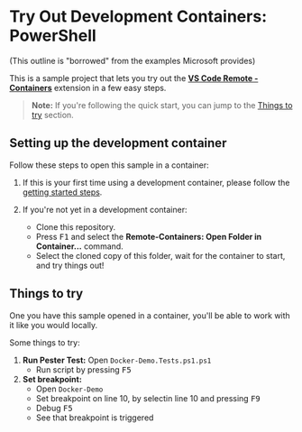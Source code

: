 # Try Out Development Containers: PowerShell
(This outline is "borrowed" from the examples Microsoft provides)

This is a sample project that lets you try out the **[VS Code Remote - Containers](https://aka.ms/vscode-remote/containers)** extension in a few easy steps.

> **Note:** If you're following the quick start, you can jump to the [Things to try](#things-to-try) section.

## Setting up the development container

Follow these steps to open this sample in a container:

1. If this is your first time using a development container, please follow the [getting started steps](https://aka.ms/vscode-remote/containers/getting-started).

2. If you're not yet in a development container:
   - Clone this repository.
   - Press <kbd>F1</kbd> and select the **Remote-Containers: Open Folder in Container...** command.
   - Select the cloned copy of this folder, wait for the container to start, and try things out!

## Things to try

One you have this sample opened in a container, you'll be able to work with it like you would locally.

Some things to try:

1. **Run Pester Test:** Open `Docker-Demo.Tests.ps1.ps1`
   - Run script by pressing <kbd>F5</kbd>
2. **Set breakpoint:**
   - Open `Docker-Demo`
   - Set breakpoint on line 10, by selectin line 10 and pressing <kbd>F9</kbd>
   - Debug <kbd>F5</kbd>
   - See that breakpoint is triggered
